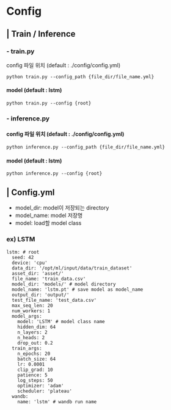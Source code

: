 # Config

## | Train / Inference
### - train.py
config 파일 위치 (default : ./config/config.yml)

`
python train.py --config_path {file_dir/file_name.yml}
`

#### model (default : lstm)

`
python train.py --config {root}
`
### - inference.py
#### config 파일 위치 (default : ./config/config.yml)

`
python inference.py --config_path {file_dir/file_name.yml}
`

#### model (default : lstm)

`
python inference.py --config {root}
`


## | Config.yml
- model_dir: model이 저장되는 directory
- model_name: model 저장명
- model: load할 model class
### ex) LSTM
```
lstm: # root
  seed: 42
  device: 'cpu'
  data_dir: '/opt/ml/input/data/train_dataset'
  asset_dir: 'asset/'
  file_name: 'train_data.csv'
  model_dir: 'models/' # model directory
  model_name: 'lstm.pt' # save model as model_name
  output_dir: 'output/'
  test_file_name: 'test_data.csv'  
  max_seq_len: 20
  num_workers: 1
  model_args:
    model: 'LSTM' # model class name
    hidden_dim: 64
    n_layers: 2
    n_heads: 2
    drop_out: 0.2
  train_args:
    n_epochs: 20
    batch_size: 64
    lr: 0.0001
    clip_grad: 10
    patience: 5
    log_steps: 50
    optimizer: 'adam'
    scheduler: 'plateau'
  wandb:
    name: 'lstm' # wandb run name
```